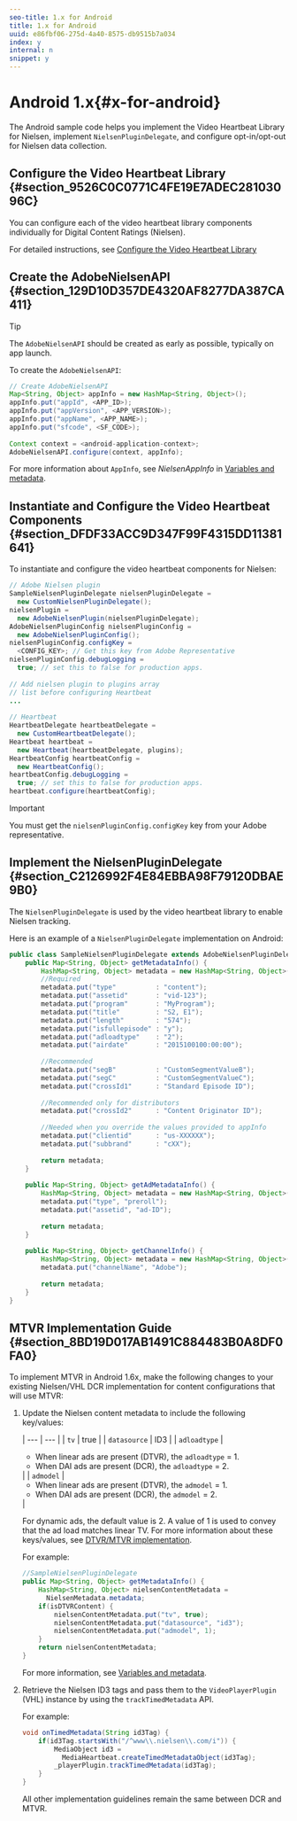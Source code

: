 ```yaml
---
seo-title: 1.x for Android
title: 1.x for Android
uuid: e86fbf06-275d-4a40-8575-db9515b7a034
index: y
internal: n
snippet: y
---
```


# Android 1.x{#x-for-android}

The Android sample code helps you implement the Video Heartbeat Library for Nielsen, implement `NielsenPluginDelegate`, and configure opt-in/opt-out for Nielsen data collection.

## Configure the Video Heartbeat Library {#section_9526C0C0771C4FE19E7ADEC28103096C}

You can configure each of the video heartbeat library components individually for Digital Content Ratings (Nielsen).

For detailed instructions, see [Configure the Video Heartbeat Library](https://marketing.adobe.com/resources/help/en_US/sc/appmeasurement/hbvideo/vhl-dev-guide-v15_android.pdf)

## Create the AdobeNielsenAPI {#section_129D10D357DE4320AF8277DA387CA411}

>[!TIP]
>
>The `AdobeNielsenAPI` should be created as early as possible, typically on app launch.

To create the `AdobeNielsenAPI`:

```java
// Create AdobeNielsenAPI 
Map<String, Object> appInfo = new HashMap<String, Object>(); 
appInfo.put("appId", <APP_ID>); 
appInfo.put("appVersion", <APP_VERSION>); 
appInfo.put("appName", <APP_NAME>); 
appInfo.put("sfcode", <SF_CODE>); 
  
Context context = <android-application-context>; 
AdobeNielsenAPI.configure(context, appInfo);
```

For more information about `AppInfo`, see *NielsenAppInfo* in [Variables and metadata](../../nielsen-partnership/dcr-vars-metadata.md).

## Instantiate and Configure the Video Heartbeat Components {#section_DFDF33ACC9D347F99F4315DD11381641}

To instantiate and configure the video heartbeat components for Nielsen:

```java
// Adobe Nielsen plugin 
SampleNielsenPluginDelegate nielsenPluginDelegate =  
  new CustomNielsenPluginDelegate(); 
nielsenPlugin =  
  new AdobeNielsenPlugin(nielsenPluginDelegate); 
AdobeNielsenPluginConfig nielsenPluginConfig =  
  new AdobeNielsenPluginConfig(); 
nielsenPluginConfig.configKey =  
  <CONFIG_KEY>; // Get this key from Adobe Representative 
nielsenPluginConfig.debugLogging =  
  true; // set this to false for production apps. 
 
// Add nielsen plugin to plugins array  
// list before configuring Heartbeat 
... 
 
// Heartbeat 
HeartbeatDelegate heartbeatDelegate =  
  new CustomHeartbeatDelegate(); 
Heartbeat heartbeat =  
  new Heartbeat(heartbeatDelegate, plugins); 
HeartbeatConfig heartbeatConfig =  
  new HeartbeatConfig(); 
heartbeatConfig.debugLogging =  
  true; // set this to false for production apps. 
heartbeat.configure(heartbeatConfig);
```

>[!IMPORTANT]
>
>You must get the `nielsenPluginConfig.configKey` key from your Adobe representative.

## Implement the NielsenPluginDelegate {#section_C2126992F4E84EBBA98F79120DBAE9B0}

The `NielsenPluginDelegate` is used by the video heartbeat library to enable Nielsen tracking.

Here is an example of a `NielsenPluginDelegate` implementation on Android:

```java
public class SampleNielsenPluginDelegate extends AdobeNielsenPluginDelegate { 
    public Map<String, Object> getMetadataInfo() { 
        HashMap<String, Object> metadata = new HashMap<String, Object>(); 
        //Required 
        metadata.put("type"          : "content"); 
        metadata.put("assetid"       : "vid-123"); 
        metadata.put("program"       : "MyProgram"); 
        metadata.put("title"         : "S2, E1"); 
        metadata.put("length"        : "574"); 
        metadata.put("isfullepisode" : "y"); 
        metadata.put("adloadtype"    : "2"); 
        metadata.put("airdate"       : "2015100100:00:00"); 
 
        //Recommended 
        metadata.put("segB"          : "CustomSegmentValueB"); 
        metadata.put("segC"          : "CustomSegmentValueC"); 
        metadata.put("crossId1"      : "Standard Episode ID"); 
 
        //Recommended only for distributors 
        metadata.put("crossId2"      : "Content Originator ID"); 
 
        //Needed when you override the values provided to appInfo  
        metadata.put("clientid"      : "us-XXXXXX"); 
        metadata.put("subbrand"      : "cXX"); 
 
        return metadata; 
    } 
 
    public Map<String, Object> getAdMetadataInfo() { 
        HashMap<String, Object> metadata = new HashMap<String, Object>(); 
        metadata.put("type", "preroll"); 
        metadata.put("assetid", "ad-ID"); 
 
        return metadata; 
    } 
 
    public Map<String, Object> getChannelInfo() { 
        HashMap<String, Object> metadata = new HashMap<String, Object>(); 
        metadata.put("channelName", "Adobe"); 
 
        return metadata; 
    } 
}
```

## MTVR Implementation Guide {#section_8BD19D017AB1491C884483B0A8DF0FA0}

To implement MTVR in Android 1.6x, make the following changes to your existing Nielsen/VHL DCR implementation for content configurations that will use MTVR:

1. Update the Nielsen content metadata to include the following key/values:

   | --- | --- |
   | `tv` | true |
   | `datasource` | ID3 |
   | `adloadtype` | <ul> <li>When linear ads are present (DTVR), the `adloadtype` = 1.  </li> <li>When DAI ads are present (DCR), the `adloadtype` = 2.  </li> </ul> |
   | `admodel` | <ul> <li>When linear ads are present (DTVR), the `admodel` = 1.  </li> <li>When DAI ads are present (DCR), the `admodel` = 2.  </li> </ul> | 

   For dynamic ads, the default value is 2. A value of 1 is used to convey that the ad load matches linear TV. For more information about these keys/values, see [DTVR/MTVR implementation](../../nielsen-partnership/dcr-impl/dcr-dtvr.md).

   For example: 

   ```java
   //SampleNielsenPluginDelegate 
   public Map<String, Object> getMetadataInfo() { 
       HashMap<String, Object> nielsenContentMetadata =  
         NielsenMetadata.metadata; 
       if(isDTVRContent) { 
           nielsenContentMetadata.put("tv", true); 
           nielsenContentMetadata.put("datasource", "id3"); 
           nielsenContentMetadata.put("admodel", 1); 
       } 
       return nielsenContentMetadata; 
   }
   ```

   For more information, see [Variables and metadata](../../nielsen-partnership/dcr-vars-metadata.md). 

1. Retrieve the Nielsen ID3 tags and pass them to the `VideoPlayerPlugin` (VHL) instance by using the `trackTimedMetadata` API.

   For example: 

   ```java
   void onTimedMetadata(String id3Tag) { 
       if(id3Tag.startsWith("/^www\\.nielsen\\.com/i")) { 
           MediaObject id3 =  
             MediaHeartbeat.createTimedMetadataObject(id3Tag); 
           _playerPlugin.trackTimedMetadata(id3Tag); 
       } 
   }
   ```

   All other implementation guidelines remain the same between DCR and MTVR.

